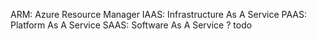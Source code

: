 ARM: Azure Resource Manager
IAAS: Infrastructure As A Service
PAAS: Platform As A Service
SAAS: Software As A Service ? todo
